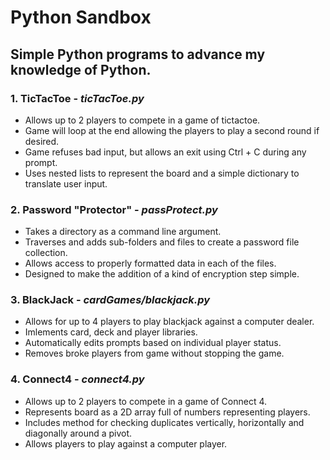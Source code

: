 # Python Sandbox
## Simple Python programs to advance my knowledge of Python.

### 1. TicTacToe - *ticTacToe.py*
* Allows up to 2 players to compete in a game of tictactoe.
* Game will loop at the end allowing the players to play a second round if desired.
* Game refuses bad input, but allows an exit using Ctrl + C during any prompt.
* Uses nested lists to represent the board and a simple dictionary to translate user input.

### 2. Password "Protector" - *passProtect.py*
* Takes a directory as a command line argument.
* Traverses and adds sub-folders and files to create a password file collection.
* Allows access to properly formatted data in each of the files.
* Designed to make the addition of a kind of encryption step simple.

### 3. BlackJack - *cardGames/blackjack.py*
* Allows for up to 4 players to play blackjack against a computer dealer.
* Imlements card, deck and player libraries.
* Automatically edits prompts based on individual player status.
* Removes broke players from game without stopping the game.

### 4. Connect4 - *connect4.py*
* Allows up to 2 players to compete in a game of Connect 4.
* Represents board as a 2D array full of numbers representing players.
* Includes method for checking duplicates vertically, horizontally and diagonally around a pivot.
* Allows players to play against a computer player.
